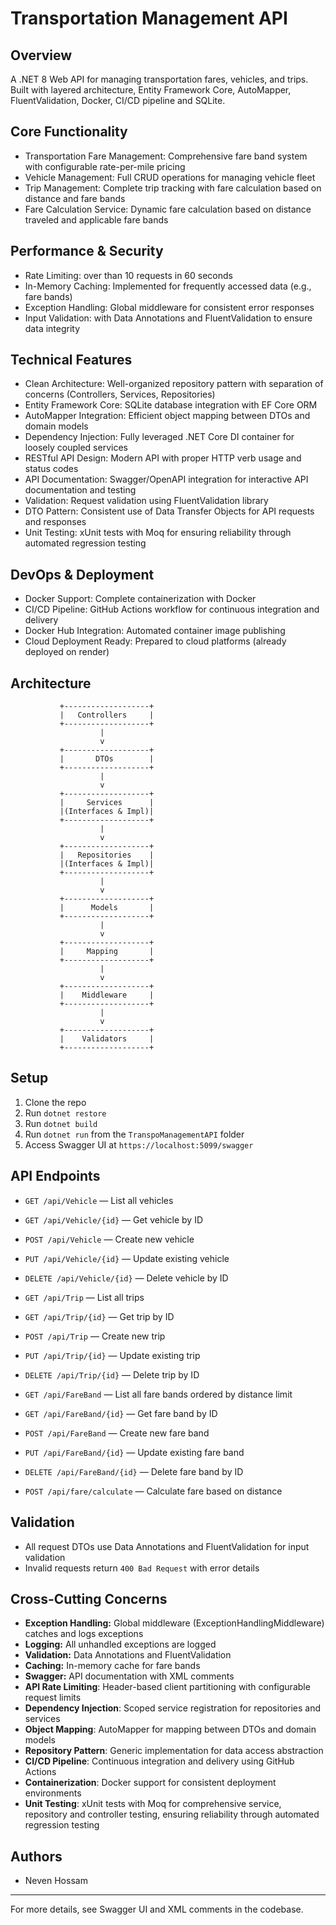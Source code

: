 # Transportation Management API

## Overview
A .NET 8 Web API for managing transportation fares, vehicles, and trips. Built with layered architecture, Entity Framework Core, AutoMapper, FluentValidation, Docker, CI/CD pipeline and SQLite.

## Core Functionality 
- Transportation Fare Management: Comprehensive fare band system with configurable rate-per-mile pricing
- Vehicle Management: Full CRUD operations for managing vehicle fleet
- Trip Management: Complete trip tracking with fare calculation based on distance and fare bands
- Fare Calculation Service: Dynamic fare calculation based on distance traveled and applicable fare bands

## Performance & Security
- Rate Limiting: over than 10 requests in 60 seconds
- In-Memory Caching: Implemented for frequently accessed data (e.g., fare bands)
- Exception Handling: Global middleware for consistent error responses
- Input Validation: with Data Annotations and FluentValidation to ensure data integrity
  
## Technical Features
- Clean Architecture: Well-organized repository pattern with separation of concerns (Controllers, Services, Repositories)
- Entity Framework Core: SQLite database integration with EF Core ORM
- AutoMapper Integration: Efficient object mapping between DTOs and domain models
- Dependency Injection: Fully leveraged .NET Core DI container for loosely coupled services
- RESTful API Design: Modern API with proper HTTP verb usage and status codes
- API Documentation: Swagger/OpenAPI integration for interactive API documentation and testing
- Validation: Request validation using FluentValidation library
- DTO Pattern: Consistent use of Data Transfer Objects for API requests and responses
- Unit Testing: xUnit tests with Moq for ensuring reliability through automated regression testing

## DevOps & Deployment
- Docker Support: Complete containerization with Docker
- CI/CD Pipeline: GitHub Actions workflow for continuous integration and delivery
- Docker Hub Integration: Automated container image publishing
- Cloud Deployment Ready: Prepared to cloud platforms (already deployed on render)

## Architecture
```
           +-------------------+
           |   Controllers     |
           +-------------------+
                    |
                    v
           +-------------------+
           |       DTOs        |
           +-------------------+
                    |
                    v
           +-------------------+
           |     Services      |
           |(Interfaces & Impl)|
           +-------------------+
                    |
                    v
           +-------------------+
           |   Repositories    |
           |(Interfaces & Impl)|
           +-------------------+
                    |
                    v
           +-------------------+
           |      Models       |
           +-------------------+
                    |
                    v
           +-------------------+
           |     Mapping       |
           +-------------------+
                    |
                    v
           +-------------------+
           |    Middleware     |
           +-------------------+
                    |
                    v
           +-------------------+
           |    Validators     |
           +-------------------+
```

## Setup
1. Clone the repo
2. Run `dotnet restore`
3. Run `dotnet build`
4. Run `dotnet run` from the `TranspoManagementAPI` folder
5. Access Swagger UI at `https://localhost:5099/swagger`

## API Endpoints
- `GET /api/Vehicle` — List all vehicles
- `GET /api/Vehicle/{id}` — Get vehicle by ID
- `POST /api/Vehicle` — Create new vehicle
- `PUT /api/Vehicle/{id}` — Update existing vehicle
- `DELETE /api/Vehicle/{id}` — Delete vehicle by ID

- `GET /api/Trip` — List all trips
- `GET /api/Trip/{id}` — Get trip by ID
- `POST /api/Trip` — Create new trip
- `PUT /api/Trip/{id}` — Update existing trip
- `DELETE /api/Trip/{id}` — Delete trip by ID

- `GET /api/FareBand` — List all fare bands ordered by distance limit
- `GET /api/FareBand/{id}` — Get fare band by ID
- `POST /api/FareBand` — Create new fare band
- `PUT /api/FareBand/{id}` — Update existing fare band
- `DELETE /api/FareBand/{id}` — Delete fare band by ID
  
- `POST /api/fare/calculate` — Calculate fare based on distance

## Validation
- All request DTOs use Data Annotations and FluentValidation for input validation
- Invalid requests return `400 Bad Request` with error details

## Cross-Cutting Concerns
- **Exception Handling:** Global middleware (ExceptionHandlingMiddleware) catches and logs exceptions
- **Logging:** All unhandled exceptions are logged
- **Validation:** Data Annotations and FluentValidation
- **Caching:** In-memory cache for fare bands
- **Swagger:** API documentation with XML comments
- **API Rate Limiting**: Header-based client partitioning with configurable request limits
- **Dependency Injection**: Scoped service registration for repositories and services
- **Object Mapping**: AutoMapper for mapping between DTOs and domain models
- **Repository Pattern**: Generic implementation for data access abstraction
- **CI/CD Pipeline**: Continuous integration and delivery using GitHub Actions
- **Containerization**: Docker support for consistent deployment environments
- **Unit Testing**: xUnit tests with Moq for comprehensive service, repository and controller testing, ensuring reliability through automated regression testing

## Authors
- Neven Hossam

---
For more details, see Swagger UI and XML comments in the codebase.
